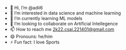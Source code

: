 - 👋 Hi, I’m @adii6
- 👀 I’m interested in data science and machine learning
- 🌱 I’m currently learning ML models
- 💞️ I’m looking to collaborate on Artificial Intellegence 
- 📫 How to reach me 2k22.csai.221401@gmail.com
- 😄 Pronouns: he/him
- ⚡ Fun fact: I love Sports

<!---
adii6/adii6 is a ✨ special ✨ repository because its `README.md` (this file) appears on your GitHub profile.
You can click the Preview link to take a look at your changes.
--->
